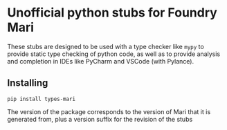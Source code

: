 # Unofficial python stubs for Foundry Mari

These stubs are designed to be used with a type checker like `mypy` to provide static type checking of python code, as well as to provide analysis and completion in IDEs like PyCharm and VSCode (with Pylance).

## Installing

```commandline
pip install types-mari
```

The version of the package corresponds to the version of Mari that it is generated from,
plus a version suffix for the revision of the stubs
